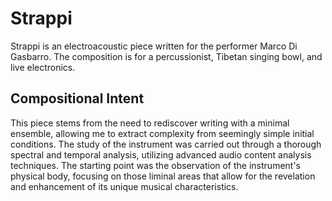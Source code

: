 # Strappi
Strappi is an electroacoustic piece written for the performer Marco Di Gasbarro. The composition is for a percussionist, Tibetan singing bowl, and live electronics.

## Compositional Intent
This piece stems from the need to rediscover writing with a minimal ensemble, allowing me to extract complexity from seemingly simple initial conditions.
The study of the instrument was carried out through a thorough spectral and temporal analysis, utilizing advanced audio content analysis techniques. The starting point was the observation of the instrument's physical body, focusing on those liminal areas that allow for the revelation and enhancement of its unique musical characteristics.